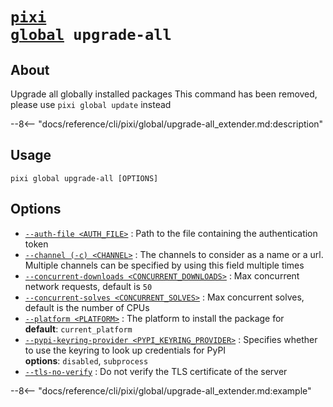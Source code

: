 # <code>[pixi](../../pixi.md) [global](../global.md) upgrade-all</code>

## About
Upgrade all globally installed packages This command has been removed, please use `pixi global update` instead

--8<-- "docs/reference/cli/pixi/global/upgrade-all_extender.md:description"

## Usage
```
pixi global upgrade-all [OPTIONS]
```

## Options
- <a id="arg---auth-file" href="#arg---auth-file">`--auth-file <AUTH_FILE>`</a>
:  Path to the file containing the authentication token
- <a id="arg---channel" href="#arg---channel">`--channel (-c) <CHANNEL>`</a>
:  The channels to consider as a name or a url. Multiple channels can be specified by using this field multiple times
- <a id="arg---concurrent-downloads" href="#arg---concurrent-downloads">`--concurrent-downloads <CONCURRENT_DOWNLOADS>`</a>
:  Max concurrent network requests, default is `50`
- <a id="arg---concurrent-solves" href="#arg---concurrent-solves">`--concurrent-solves <CONCURRENT_SOLVES>`</a>
:  Max concurrent solves, default is the number of CPUs
- <a id="arg---platform" href="#arg---platform">`--platform <PLATFORM>`</a>
:  The platform to install the package for
<br>**default**: `current_platform`
- <a id="arg---pypi-keyring-provider" href="#arg---pypi-keyring-provider">`--pypi-keyring-provider <PYPI_KEYRING_PROVIDER>`</a>
:  Specifies whether to use the keyring to look up credentials for PyPI
<br>**options**: `disabled`, `subprocess`
- <a id="arg---tls-no-verify" href="#arg---tls-no-verify">`--tls-no-verify`</a>
:  Do not verify the TLS certificate of the server

--8<-- "docs/reference/cli/pixi/global/upgrade-all_extender.md:example"
